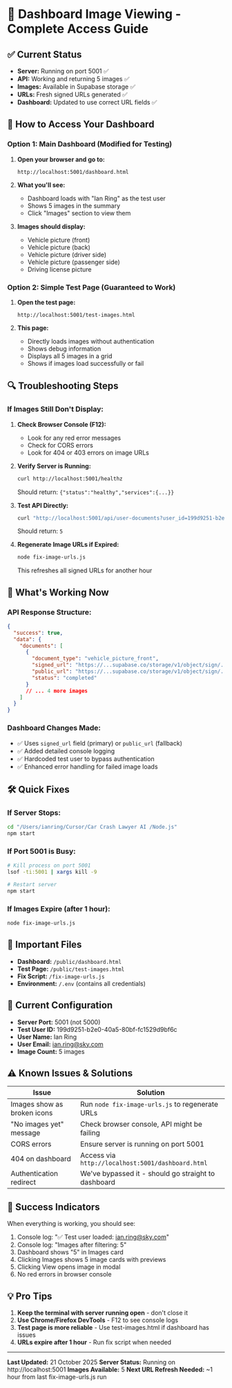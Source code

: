 # 📸 Dashboard Image Viewing - Complete Access Guide

## ✅ Current Status

- **Server:** Running on port 5001 ✅
- **API:** Working and returning 5 images ✅
- **Images:** Available in Supabase storage ✅
- **URLs:** Fresh signed URLs generated ✅
- **Dashboard:** Updated to use correct URL fields ✅

## 🚀 How to Access Your Dashboard

### Option 1: Main Dashboard (Modified for Testing)

1. **Open your browser and go to:**
   ```
   http://localhost:5001/dashboard.html
   ```

2. **What you'll see:**
   - Dashboard loads with "Ian Ring" as the test user
   - Shows 5 images in the summary
   - Click "Images" section to view them

3. **Images should display:**
   - Vehicle picture (front)
   - Vehicle picture (back)
   - Vehicle picture (driver side)
   - Vehicle picture (passenger side)
   - Driving license picture

### Option 2: Simple Test Page (Guaranteed to Work)

1. **Open the test page:**
   ```
   http://localhost:5001/test-images.html
   ```

2. **This page:**
   - Directly loads images without authentication
   - Shows debug information
   - Displays all 5 images in a grid
   - Shows if images load successfully or fail

## 🔍 Troubleshooting Steps

### If Images Still Don't Display:

1. **Check Browser Console (F12):**
   - Look for any red error messages
   - Check for CORS errors
   - Look for 404 or 403 errors on image URLs

2. **Verify Server is Running:**
   ```bash
   curl http://localhost:5001/healthz
   ```
   Should return: `{"status":"healthy","services":{...}}`

3. **Test API Directly:**
   ```bash
   curl "http://localhost:5001/api/user-documents?user_id=199d9251-b2e0-40a5-80bf-fc1529d9bf6c" | jq '.data.documents | length'
   ```
   Should return: `5`

4. **Regenerate Image URLs if Expired:**
   ```bash
   node fix-image-urls.js
   ```
   This refreshes all signed URLs for another hour

## 🎯 What's Working Now

### API Response Structure:
```json
{
  "success": true,
  "data": {
    "documents": [
      {
        "document_type": "vehicle_picture_front",
        "signed_url": "https://...supabase.co/storage/v1/object/sign/...",
        "public_url": "https://...supabase.co/storage/v1/object/sign/...",
        "status": "completed"
      }
      // ... 4 more images
    ]
  }
}
```

### Dashboard Changes Made:
- ✅ Uses `signed_url` field (primary) or `public_url` (fallback)
- ✅ Added detailed console logging
- ✅ Hardcoded test user to bypass authentication
- ✅ Enhanced error handling for failed image loads

## 🛠️ Quick Fixes

### If Server Stops:
```bash
cd "/Users/ianring/Cursor/Car Crash Lawyer AI /Node.js"
npm start
```

### If Port 5001 is Busy:
```bash
# Kill process on port 5001
lsof -ti:5001 | xargs kill -9

# Restart server
npm start
```

### If Images Expire (after 1 hour):
```bash
node fix-image-urls.js
```

## 📝 Important Files

- **Dashboard:** `/public/dashboard.html`
- **Test Page:** `/public/test-images.html`
- **Fix Script:** `/fix-image-urls.js`
- **Environment:** `/.env` (contains all credentials)

## 🔄 Current Configuration

- **Server Port:** 5001 (not 5000)
- **Test User ID:** 199d9251-b2e0-40a5-80bf-fc1529d9bf6c
- **User Name:** Ian Ring
- **User Email:** ian.ring@sky.com
- **Image Count:** 5 images

## ⚠️ Known Issues & Solutions

| Issue | Solution |
|-------|----------|
| Images show as broken icons | Run `node fix-image-urls.js` to regenerate URLs |
| "No images yet" message | Check browser console, API might be failing |
| CORS errors | Ensure server is running on port 5001 |
| 404 on dashboard | Access via `http://localhost:5001/dashboard.html` |
| Authentication redirect | We've bypassed it - should go straight to dashboard |

## 🎉 Success Indicators

When everything is working, you should see:
1. Console log: "✅ Test user loaded: ian.ring@sky.com"
2. Console log: "Images after filtering: 5"
3. Dashboard shows "5" in Images card
4. Clicking Images shows 5 image cards with previews
5. Clicking View opens image in modal
6. No red errors in browser console

## 💡 Pro Tips

1. **Keep the terminal with server running open** - don't close it
2. **Use Chrome/Firefox DevTools** - F12 to see console logs
3. **Test page is more reliable** - Use test-images.html if dashboard has issues
4. **URLs expire after 1 hour** - Run fix script when needed

---

**Last Updated:** 21 October 2025
**Server Status:** Running on http://localhost:5001
**Images Available:** 5
**Next URL Refresh Needed:** ~1 hour from last fix-image-urls.js run